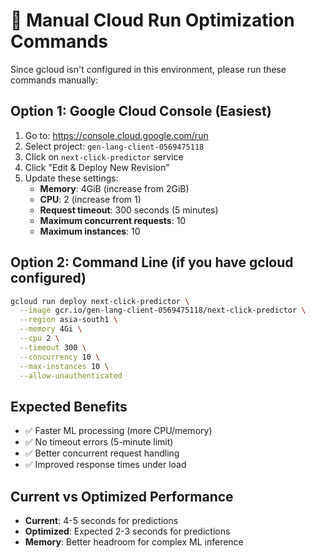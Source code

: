 # 🔧 Manual Cloud Run Optimization Commands

Since gcloud isn't configured in this environment, please run these commands manually:

## Option 1: Google Cloud Console (Easiest)
1. Go to: https://console.cloud.google.com/run
2. Select project: `gen-lang-client-0569475118`
3. Click on `next-click-predictor` service
4. Click "Edit & Deploy New Revision"
5. Update these settings:
   - **Memory**: 4GiB (increase from 2GiB)
   - **CPU**: 2 (increase from 1)
   - **Request timeout**: 300 seconds (5 minutes)
   - **Maximum concurrent requests**: 10
   - **Maximum instances**: 10

## Option 2: Command Line (if you have gcloud configured)
```bash
gcloud run deploy next-click-predictor \
  --image gcr.io/gen-lang-client-0569475118/next-click-predictor \
  --region asia-south1 \
  --memory 4Gi \
  --cpu 2 \
  --timeout 300 \
  --concurrency 10 \
  --max-instances 10 \
  --allow-unauthenticated
```

## Expected Benefits
- ✅ Faster ML processing (more CPU/memory)
- ✅ No timeout errors (5-minute limit)
- ✅ Better concurrent request handling
- ✅ Improved response times under load

## Current vs Optimized Performance
- **Current**: 4-5 seconds for predictions
- **Optimized**: Expected 2-3 seconds for predictions
- **Memory**: Better headroom for complex ML inference